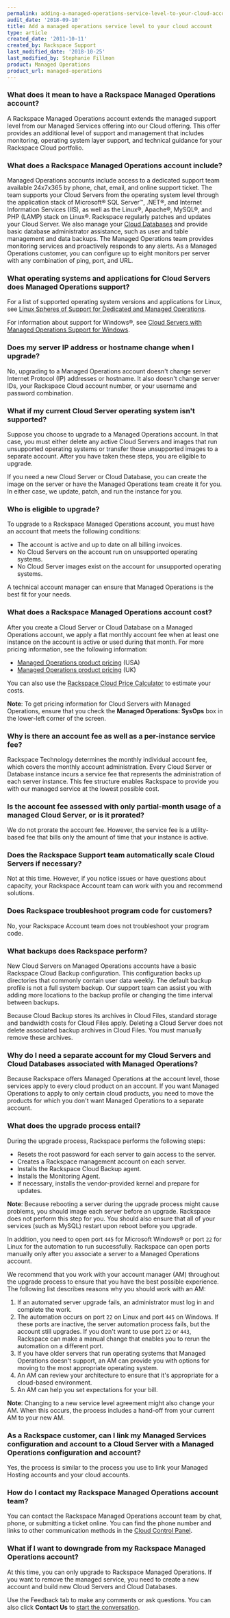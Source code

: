 ```yaml
---
permalink: adding-a-managed-operations-service-level-to-your-cloud-account
audit_date: '2018-09-10'
title: Add a managed operations service level to your cloud account
type: article
created_date: '2011-10-11'
created_by: Rackspace Support
last_modified_date: '2018-10-25'
last_modified_by: Stephanie Fillmon
product: Managed Operations
product_url: managed-operations
---
```


### What does it mean to have a Rackspace Managed Operations account?

A Rackspace Managed Operations account extends the managed support level
from our Managed Services offering into our Cloud offering. This offer
provides an additional level of support and management that includes
monitoring, operating system layer support, and technical guidance for
your Rackspace Cloud portfolio.

### What does a Rackspace Managed Operations account include?

Managed Operations accounts include access to a dedicated support team
available 24x7x365 by phone, chat, email, and online support ticket.
The team supports your Cloud Servers from the operating system level
through the application stack of Microsoft&reg; SQL Server&trade;, .NET&reg;,
and Internet Information Services (IIS), as well as the
Linux&reg;, Apache&reg;, MySQL&reg;, and PHP (LAMP) stack on Linux&reg;.
Rackspace regularly patches and updates your Cloud Server. We also manage your
[Cloud Databases](https://www.rackspace.com/cloud/public/databases/) and provide
basic database administrator assistance, such as user and table
management and data backups. The Managed Operations team provides monitoring
services and proactively responds to any alerts. As a Managed Operations
customer, you can configure up to eight monitors per server with any
combination of ping, port, and URL.

### What operating systems and applications for Cloud Servers does Managed Operations support?

For a list of supported operating system versions and applications for Linux,
see [Linux
Spheres of Support for Dedicated and Managed
Operations](/support/how-to/linux-spheres-of-support-for-dedicated-and-managed-ops).

For information about support for Windows&reg;, see [Cloud Servers
with Managed Operations Support for
Windows](/support/how-to/cloud-servers-with-managed-operations-support-for-windows).

### Does my server IP address or hostname change when I upgrade?

No, upgrading to a Managed Operations account doesn't change server Internet
Protocol (IP) addresses or hostname. It also doesn't change server IDs, your
Rackspace Cloud account number, or your username and password combination.

### What if my current Cloud Server operating system isn't supported?

Suppose you choose to upgrade to a Managed Operations account. In that case,
you must either delete any active Cloud Servers and images that run unsupported
operating systems or transfer those unsupported images to a separate
account. After you have taken these steps, you are eligible to upgrade.

If you need a new Cloud Server or Cloud Database, you can create the image on
the server or have the Managed Operations team create it for you.
In either case, we update, patch, and run the instance for you.

### Who is eligible to upgrade?

To upgrade to a Rackspace Managed Operations account, you must have an account
that meets the following conditions:

-   The account is active and up to date on all billing invoices.
-   No Cloud Servers on the account run on unsupported operating systems.
-   No Cloud Server images exist on the account for unsupported
    operating systems.

A technical account manager can ensure that Managed
Operations is the best fit for your needs.

### What does a Rackspace Managed Operations account cost?

After you create a Cloud Server or Cloud Database on a Managed
Operations account, we apply a flat monthly account fee when at
least one instance on the account is active or used during that month.
For more pricing information, see the following information:

-   [Managed Operations product pricing](https://www.rackspace.com/cloud/public) (USA)
-   [Managed Operations product pricing](https://www.rackspace.co.uk/cloud/servers/pricing) (UK)

You can also use the [Rackspace Cloud Price Calculator](https://www.rackspace.com/calculator/)
to estimate your costs.

**Note**: To get pricing information for Cloud Servers with Managed Operations,
ensure that you check the **Managed Operations: SysOps** box in the lower-left
corner of the screen.

### Why is there an account fee as well as a per-instance service fee?

Rackspace Technology determines the monthly individual account fee, which
covers the monthly account administration. Every Cloud Server or Database
instance incurs a service fee that represents the administration of each server
instance. This fee structure enables Rackspace to provide you with our
managed service at the lowest possible cost.

### Is the account fee assessed with only partial-month usage of a managed Cloud Server, or is it prorated?

We do not prorate the account fee. However, the service fee is a
utility-based fee that bills only the amount of time that your
instance is active.

### Does the Rackspace Support team automatically scale Cloud Servers if necessary?

Not at this time. However, if you notice issues or have questions about
capacity, your Rackspace Account team can work with you and recommend
solutions.

### Does Rackspace troubleshoot program code for customers?

No, your Rackspace Account team does not troubleshoot your program code.

### What backups does Rackspace perform?

New Cloud Servers on Managed Operations accounts have a basic Rackspace
Cloud Backup configuration. This configuration backs up directories that
commonly contain user data weekly. The default backup profile is
not a full system backup. Our support team can assist you with adding more
locations to the backup profile or changing the time interval between
backups.

Because Cloud Backup stores its archives in Cloud Files, standard storage and
bandwidth costs for Cloud Files apply. Deleting a Cloud Server does
not delete associated backup archives in Cloud Files. You must manually remove
these archives.

### Why do I need a separate account for my Cloud Servers and Cloud Databases associated with Managed Operations?

Because Rackspace offers Managed Operations at the account level, those
services apply to every cloud product on an account. If you want
Managed Operations to apply to only certain cloud products, you need to move the
products for which you don't want Managed Operations to a separate account.

### What does the upgrade process entail?

During the upgrade process, Rackspace performs the following steps:

- Resets the root password for each server to gain access to the server.
- Creates a Rackspace management account on each server.
- Installs the Rackspace Cloud Backup agent.
- Installs the Monitoring Agent.
- If necessary, installs the vendor-provided kernel and prepare for updates.

**Note**: Because rebooting a server during the upgrade process might cause
problems, you should image each server before an upgrade.
Rackspace does not perform this step for you. You should also ensure that all
of your services (such as MySQL) restart upon reboot before you upgrade.

 In addition, you need to open port `445` for Microsoft Windows&reg; or port
 `22` for Linux for the automation to run successfully. Rackspace
 can open ports manually only after you associate a server to a Managed
 Operations account.

We recommend that you work with your account manager (AM) throughout the
upgrade process to ensure that you have the best possible
experience. The following list describes reasons why you should work with an
AM:

1. If an automated server upgrade fails, an administrator must log in and
   complete the work.
2. The automation occurs on port `22` on Linux and port `445` on Windows. If these
   ports are inactive, the server automation process fails, but the account still
   upgrades. If you don't want to use port `22` or `443`, Rackspace can make a
   manual change that enables you to rerun the automation on a different port.
3. If you have older servers that run operating systems that Managed
   Operations doesn't support, an AM can provide you with options for moving
   to the most appropriate operating system.
4. An AM can review your architecture to ensure that it's appropriate for a
   cloud-based environment.
5. An AM can help you set expectations for your bill.

**Note**: Changing to a new service level agreement might also change your AM.
When this occurs, the process includes a hand-off from your current AM to your
new AM.

### As a Rackspace customer, can I link my Managed Services configuration and account to a Cloud Server with a Managed Operations configuration and account?

Yes, the process is similar to the process you use to link your Managed
Hosting accounts and your cloud accounts.

### How do I contact my Rackspace Managed Operations account team?

You can contact the Rackspace Managed Operations account team by chat,
phone, or submitting a ticket online. You can find the phone number and
links to other communication methods in the [Cloud Control
Panel](https://login.rackspace.com).

### What if I want to downgrade from my Rackspace Managed Operations account?

At this time, you can only upgrade to Rackspace Managed Operations.
If you want to remove the managed service, you need to create a new account
and build new Cloud Servers and Cloud Databases.

Use the Feedback tab to make any comments or ask questions. You can also click
**Contact Us** to [start the conversation](https://www.rackspace.com/).
